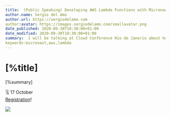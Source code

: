 ```yaml
---
title:  (Public Speaking) Developing AWS Lambda Functions with Micronaut
author.name: Sergio del Amo
author.url: https://sergiodelamo.com
author:avatar: https://images.sergiodelamo.com/smallavatar.png 
date_published: 2020-09-30T10:30:00+01:00
date_modified: 2020-09-30T10:30:00+01:00
summary:  I will be talking at Cloud Conference Rio de Janerio about how to write AWS Lambda functions with Micronaut
keywords:micronaut,aws,lambda
---
```


# [%title]

[%summary]

🗓 17 October  
[Registration](https://cloudconferenceday.com/)!

![](https://sergiodelamo.com/blog/cloud-conference-rio-de-jainero.jpg)
